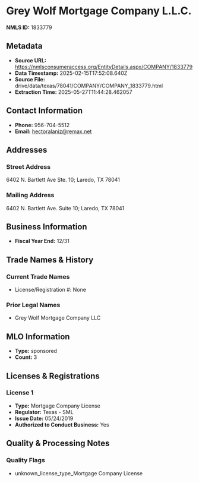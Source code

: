 # Grey Wolf Mortgage Company L.L.C.

**NMLS ID:** 1833779

## Metadata
- **Source URL:** https://nmlsconsumeraccess.org/EntityDetails.aspx/COMPANY/1833779
- **Data Timestamp:** 2025-02-15T17:52:08.640Z
- **Source File:** drive/data/texas/78041/COMPANY/COMPANY_1833779.html
- **Extraction Time:** 2025-05-27T11:44:28.462057

## Contact Information
- **Phone:** 956-704-5512
- **Email:** hectoralaniz@remax.net

## Addresses
### Street Address
6402 N. Bartlett Ave Ste. 10; Laredo, TX 78041

### Mailing Address
6402 N. Bartlett Ave. Suite 10; Laredo, TX 78041

## Business Information
- **Fiscal Year End:** 12/31

## Trade Names & History
### Current Trade Names
- License/Registration #: None

### Prior Legal Names
- Grey Wolf Mortgage Company LLC

## MLO Information
- **Type:** sponsored
- **Count:** 3

## Licenses & Registrations

### License 1
- **Type:** Mortgage Company License
- **Regulator:** Texas - SML
- **Issue Date:** 05/24/2019
- **Authorized to Conduct Business:** Yes

## Quality & Processing Notes
### Quality Flags
- unknown_license_type_Mortgage Company License
